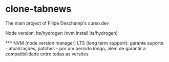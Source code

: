 # clone-tabnews
The main project of Filipe Deschamp's curso.dev

Node version: lts/hydrogen (nvm install lts/hydrogen)

*** NVM (node version manager)
LTS (long term support): garante suporte - atualizações, patches - por um período longo, além de garantir a compatibilidade entre todas as versões
